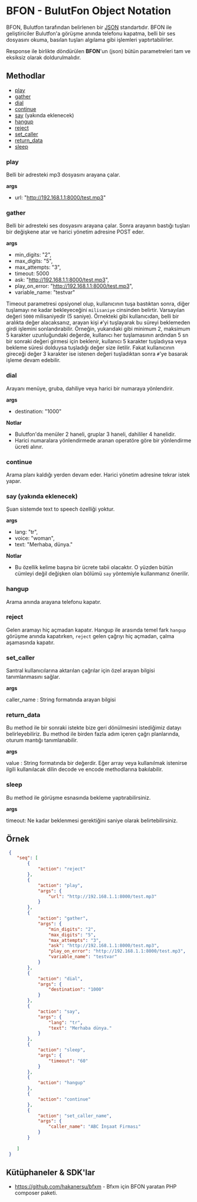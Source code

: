 # BFON - BulutFon Object Notation

BFON, Bulutfon tarafından belirlenen bir [JSON](http://www.json.org/) standartıdır. BFON ile geliştiriciler Bulutfon'a görüşme anında telefonu kapatma, belli bir ses dosyasını okuma, basılan tuşları algılama gibi işlemleri yaptırtabilirler.

Response ile birlikte döndürülen **BFON**'un (json) bütün parametreleri tam ve eksiksiz olarak doldurulmalıdır.

## Methodlar

* [play](#play)
* [gather](#gather)
* [dial](#dial)
* [continue](#continue)
* [say](#say) (yakında eklenecek)
* [hangup](#hangup)
* [reject](#reject)
* [set_caller](#set_caller)
* [return_data](#return_data)
* [sleep](#sleep)

### play

Belli bir adresteki mp3 dosyasını arayana çalar.

**args**

* url: "http://192.168.1.1:8000/test.mp3"

### gather

Belli bir adresteki ses dosyasını arayana çalar. Sonra arayanın bastığı tuşları bir değişkene atar ve harici yönetim adresine POST eder. 

**args**

* min_digits: "2",
* max_digits: "5",
* max_attempts: "3",
* timeout: 5000
* ask: "http://192.168.1.1:8000/test.mp3",
* play_on_error: "http://192.168.1.1:8000/test.mp3",
* variable_name: "testvar"

Timeout parametresi opsiyonel olup, kullanıcının tuşa bastıktan sonra, diğer tuşlamayı ne kadar bekleyeceğini `milisaniye` cinsinden belirtir. Varsayılan değeri `5000` milisaniyedir (5 saniye). Örnekteki gibi kullanıcıdan, belli bir aralıkta değer alacaksanız, arayan kişi `#`'yi tuşlayarak bu süreyi beklemeden girdi işlemini sonlandırabilir. Örneğin, yukarıdaki gibi minimum 2, maksimum 5 karakter uzunluğundaki değerde, kullanıcı her tuşlamasının ardından 5 sn bir sonraki değeri girmesi için beklenir, kullanıcı 5 karakter tuşladıysa veya bekleme süresi dolduysa tuşladığı değer size iletilir. Fakat kullanıcının gireceği değer 3 karakter ise istenen değeri tuşladıktan sonra `#`'ye basarak işleme devam edebilir.

### dial

Arayanı menüye, gruba, dahiliye veya harici bir numaraya yönlendirir. 

**args**

* destination: "1000"

**Notlar**

* Bulutfon'da menüler 2 haneli, gruplar 3 haneli, dahililer 4 hanelidir.
* Harici numaralara yönlendirmede aranan operatöre göre bir yönlendirme ücreti alınır.

### continue

Arama planı kaldığı yerden devam eder. Harici yönetim adresine tekrar istek yapar.

### say (yakında eklenecek)

Şuan sistemde text to speech özelliği yoktur.

**args**

* lang: "tr",
* voice: "woman",
* text: "Merhaba, dünya."

**Notlar**

* Bu özellik kelime başına bir ücrete tabii olacaktır. O yüzden bütün cümleyi değil değişken olan bölümü `say` yöntemiyle kullanmanız önerilir.

### hangup

Arama anında arayana telefonu kapatır.

### reject

Gelen aramayı hiç açmadan kapatır. Hangup ile arasında temel fark `hangup` görüşme anında kapatırken, `reject` gelen çağrıyı hiç açmadan, çalma aşamasında kapatır.

### set_caller

Santral kullanıcılarına aktarılan çağrılar için özel arayan bilgisi tanımlanmasını sağlar.

**args**

caller_name : String formatında arayan bilgisi

### return_data

Bu method ile bir sonraki istekte bize geri dönülmesini istediğimiz datayı belirleyebiliriz. Bu method ile birden fazla adım içeren çağrı planlarında, oturum mantığı tanımlanabilir.

**args**

value : String formatında bir değerdir. Eğer array veya kullanılmak istenirse ilgili kullanılacak dilin decode ve encode methodlarına bakılabilir.

### sleep

Bu method ile görüşme esnasında bekleme yaptırabilirsiniz. 

**args**

timeout: Ne kadar beklenmesi gerektiğini saniye olarak belirtebilirsiniz.

## Örnek

```json
 {
    "seq": [
        {
            "action": "reject"
        },
        {
            "action": "play",
            "args": {
                "url": "http://192.168.1.1:8000/test.mp3"
            }
        },
        {
            "action": "gather",
            "args": {
                "min_digits": "2",
                "max_digits": "5",
                "max_attempts": "3",
                "ask": "http://192.168.1.1:8000/test.mp3",
                "play_on_error": "http://192.168.1.1:8000/test.mp3",
                "variable_name": "testvar"
            }
        },
        {
            "action": "dial",
            "args": {
                "destination": "1000"
            }
        },
        {
            "action": "say",
            "args": {
                "lang": "tr",
                "text": "Merhaba dünya."
            }
        },
        {
            "action": "sleep",
            "args": {
                "timeout": "60"
            }
        },
        {
            "action": "hangup"
        },
        {
            "action": "continue"
        },
        {
            "action": "set_caller_name",
            "args": {
                "caller_name": "ABC İnşaat Firması"
            }
        }
           
    ]
 }
```

## Kütüphaneler & SDK'lar

* https://github.com/hakanersu/bfxm - Bfxm için BFON yaratan PHP composer paketi.
